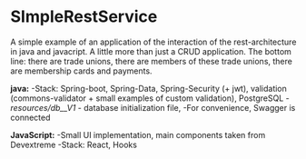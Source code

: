 # SImpleRestService
A simple example of an application of the interaction of the rest-architecture in java and javacript. A little more than just a CRUD application. The bottom line: there are trade unions, there are members of these trade unions, there are membership cards and payments.

**java:**
-Stack: Spring-boot, Spring-Data, Spring-Security (+ jwt), validation (commons-validator + small examples of custom validation), PostgreSQL
-*resources/db__V1* - database initialization file,
-For convenience, Swagger is connected

**JavaScript:**
-Small UI implementation, main components taken from Devextreme
-Stack: React, Hooks
